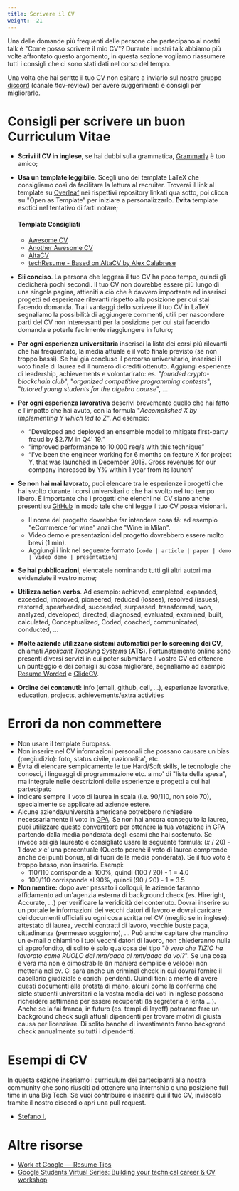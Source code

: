 ```yaml
---
title: Scrivere il CV
weight: -21
---
```


Una delle domande più frequenti delle persone che partecipano ai nostri talk è "Come posso scrivere il mio CV"? 
Durante i nostri talk abbiamo più volte affrontato questo argomento, in questa sezione vogliamo riassumere tutti i consigli che ci sono stati dati nel corso del tempo.

Una volta che hai scritto il tuo CV non esitare a inviarlo sul nostro gruppo [discord](https://discord.gg/BR2udfnpje) (canale #cv-review) per avere suggerimenti e consigli per migliorarlo.



# Consigli per scrivere un buon Curriculum Vitae

- **Scrivi il CV in inglese**, se hai dubbi sulla grammatica, [Grammarly](https://www.grammarly.com/) è tuo amico;
- **Usa un template leggibile**. Scegli uno dei template LaTeX che consigliamo così da facilitare la lettura al recruiter. Troverai il link al template su [Overleaf](https://www.overleaf.com/) nei rispettivi repository linkati qua sotto, poi clicca su "Open as Template" per iniziare a personalizzarlo. **Evita** template esotici nel tentativo di farti notare;
  #### Template Consigliati 
  - [Awesome CV](https://www.overleaf.com/latex/templates/awesome-cv/dfnvtnhzhhbm)
  - [Another Awesome CV](https://github.com/darwiin/yaac-another-awesome-cv)
  - [AltaCV](https://www.overleaf.com/latex/templates/altacv-template/trgqjpwnmtgv)
  - [techResume - Based on AltaCV by Alex Calabrese](https://github.com/alexcalabrese/techResume)
 
- **Sii conciso**. La persona che leggerà il tuo CV ha poco tempo, quindi gli dedicherà pochi secondi. Il tuo CV non dovrebbe essere più lungo di una singola pagina, attieniti a ciò che è davvero importante ed inserisci progetti ed esperienze rilevanti rispetto alla posizione per cui stai facendo domanda. Tra i vantaggi dello scrivere il tuo CV in LaTeX segnaliamo la possibilità di aggiungere commenti, utili per nascondere parti del CV non interessanti per la posizione per cui stai facendo domanda e poterle facilmente riaggiungere in futuro;
- **Per ogni esperienza universitaria** inserisci la lista dei corsi più rilevanti che hai frequentato, la media attuale e il voto finale previsto (se non troppo bassi). Se hai già concluso il percorso universitario, inserisci il voto finale di laurea ed il numero di crediti ottenuto. Aggiungi esperienze di leadership, achievements e volontarirato: es. "_founded crypto-blockchain club_", "_organized competitive programming contests_", "_tutored young students for the algebra course_", ...
- **Per ogni esperienza lavorativa** descrivi brevemente quello che hai fatto e l'impatto che hai avuto, con la formula "_Accomplished X by implementing Y which led to Z_". Ad esempio:
  - “Developed and deployed an ensemble model to mitigate first-party fraud by $2.7M in Q4' 19.”
  - “improved performance to 10,000 req/s with this technique”
  - “I’ve been the engineer working for 6 months on feature X for project Y, that was launched in December 2018. Gross revenues for our company increased by Y% within 1 year from its launch”
- **Se non hai mai lavorato**, puoi elencare tra le esperienze i progetti che hai svolto durante i corsi universitari o che hai svolto nel tuo tempo libero. È importante che i progetti che elenchi nel CV siano anche presenti su [GitHub](https://github.com/) in modo tale che chi legge il tuo CV possa visionarli.
  - Il nome del progetto dovrebbe far intendere cosa fà: ad esempio "eCommerce for wine" anzi che "Wine in Milan".
  - Video demo e presentazioni del progetto dovrebbero essere molto brevi (1 min).
  - Aggiungi i link nel seguente formato ```[code | article | paper | demo | video demo | presentation]```
- **Se hai pubblicazioni**, elencatele nominando tutti gli altri autori ma evidenziate il vostro nome;
- **Utilizza action verbs**. Ad esempio: achieved, completed, expanded, exceeded, improved, pioneered, reduced (losses), resolved (issues), restored, spearheaded, succeeded, surpassed, transformed, won, analyzed, developed, directed, diagnosed, evaluated, examined, built, calculated, Conceptualized, Coded, coached, communicated, conducted, ...
- **Molte aziende utilizzano sistemi automatici per lo screening dei CV**, chiamati *Applicant Tracking System*s (**ATS**). Fortunatamente online sono presenti diversi servizi in cui poter submittare il vostro CV ed ottenere un punteggio e dei consigli su cosa migliorare, segnaliamo ad esempio [Resume Worded](https://resumeworded.com/) e [GlideCV](https://glidecv.com/).
- **Ordine dei contenuti:** info (email, github, cell, ...), esperienze lavorative, education, projects, achievements/extra activities

# Errori da non commettere

- Non usare il template Europass.
- Non inserire nel CV informazioni personali che possano causare un bias (pregiudizio): foto, status civile, nazionalita',  etc.
- Evita di elencare semplicamente le tue Hard/Soft skills, le tecnologie che conosci, i linguaggi di programmazione etc. a mo' di "lista della spesa", ma integrale nelle descrizioni delle esperienze e progetti a cui hai partecipato
- Indicare sempre il voto di laurea in scala (i.e. 90/110, non solo 70), specialmente se applicate ad aziende estere. 
- Alcune azienda/università americane potrebbero richiedere necessariamente il voto in [GPA](https://en.wikipedia.org/wiki/Academic_grading_in_the_United_States). Se non hai ancora conseguito la laurea, puoi utilizzare [questo convertitore](https://applications.wes.org/igpa-calculator/) per ottenere la tua votazione in GPA partendo dalla media ponderata degli esami che hai sostenuto. Se invece sei già laureato è consigliato usare la seguente formula: (*x* / 20) - 1 dove *x* e' una percentuale (Questo perchè il voto di laurea comprende anche dei punti bonus, al di fuori della media ponderata). Se il tuo voto è troppo basso, non inserirlo.
Esempi:
  - 110/110 corrisponde al 100%, quindi (100 / 20) - 1 = 4.0
  - 100/110 corrisponde al 90%, quindi (90 / 20) - 1 = 3.5 
- **Non mentire:** dopo aver passato i colloqui, le aziende faranno affidamento ad un'agenzia esterna di background check (es. Hireright, Accurate, ...) per verificare la veridicità del contenuto. Dovrai inserire su un portale le informazioni dei vecchi datori di lavoro e dovrai caricare dei documenti ufficiali su ogni cosa scritta nel CV (meglio se in inglese): attestato di laurea, vecchi contratti di lavoro, vecchie buste paga, cittadinanza (permesso soggiorno), ... Può anche capitare che mandino un e-mail o chiamino i tuoi vecchi datori di lavoro, non chiederanno nulla di approfondito, di solito è solo qualcosa del tipo "_è vero che TIZIO ha lavorato come RUOLO dal mm/aaaa al mm/aaaa da voi?_". Se una cosa è vera ma non è dimostrabile (in maniera semplice e veloce) non metterla nel cv. Ci sarà anche un criminal check in cui dovrai fornire il casellario giudiziale e carichi pendenti. Quindi tieni a mente di avere questi documenti alla protata di mano, alcuni come la conferma che siete studenti universitari e la vostra media dei voti in inglese possono richeidere settimane per essere recuperati (la segreteria è lenta ...). Anche se la fai franca, in futuro (es. tempi di layoff) potranno fare un background check sugli attuali dipendenti per trovare motivi di giusta causa per licenziare. Di solito banche di investimento fanno backgrond check annualmente su tutti i dipendenti.

# Esempi di CV

In questa sezione inseriamo i curriculum dei partecipanti alla nostra community che sono riusciti ad ottenere una internship o una posizione full time in una Big Tech. Se vuoi contribuire e inserire qui il tuo CV, inviacelo tramite il nostro discord o apri una pull request.

- [Stefano I.](https://www.stefanoivancich.com/wp-content/uploads/2022/10/Stefano_Resume.pdf)

# Altre risorse
- [Work at Google — Resume Tips](https://www.youtube.com/watch?v=zrXZBkYzuZo)
- [Google Students Virtual Series: Building your technical career & CV workshop](https://www.youtube.com/watch?v=H_xMcICt2gM)
